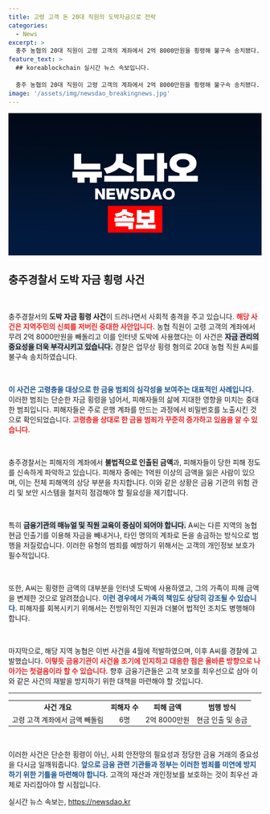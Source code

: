 ```yaml
---
title: 고령 고객 돈 20대 직원의 도박자금으로 전락
categories:
  - News
excerpt: >
  충주 농협의 20대 직원이 고령 고객의 계좌에서 2억 8000만원을 횡령해 불구속 송치됐다. 그는 도박 자금을 마련하기 위해 타인의 비밀번호로 돈을 빼돌린 것으로 드러났다. 피해자 중 한 명은 1억원 이상 손해를 입었다.
feature_text: >
  ## koreablockchain 실시간 뉴스 속보입니다.

  충주 농협의 20대 직원이 고령 고객의 계좌에서 2억 8000만원을 횡령해 불구속 송치됐다. 그는 도박 자금을 마련하기 위해 타인의 비밀번호로 돈을 빼돌린 것으로 드러났다. 피해자 중 한 명은 1억원 이상 손해를 입었다.
image: '/assets/img/newsdao_breakingnews.jpg'
---
```


<p><img src="/assets/img/newsdao_breakingnews.jpg" alt="koreablockchain 속보" /></p>

<h2 data-ke-size="size26">충주경찰서 도박 자금 횡령 사건</h2>

<p data-ke-size="size16">&nbsp;</p>

<p>충주경찰서의 <strong>도박 자금 횡령 사건</strong>이 드러나면서 사회적 충격을 주고 있습니다. <b><span style="color: #ee2323;">해당 사건은 지역주민의 신뢰를 저버린 중대한 사안입니다.</span></b> 농협 직원이 고령 고객의 계좌에서 무려 2억 8000만원을 빼돌리고 이를 인터넷 도박에 사용했다는 이 사건은 <b><span style="background-color: #21538527;">자금 관리의 중요성을 더욱 부각시키고 있습니다.</span></b> 경찰은 업무상 횡령 혐의로 20대 농협 직원 A씨를 불구속 송치하였습니다. </p>

<p data-ke-size="size16">&nbsp;</p>

<p><b><span style="color: #1a5490;">이 사건은 고령층을 대상으로 한 금융 범죄의 심각성을 보여주는 대표적인 사례입니다.</span></b> 이러한 범죄는 단순한 자금 횡령을 넘어서, 피해자들의 삶에 지대한 영향을 미치는 중대한 범죄입니다. 피해자들은 주로 은행 계좌를 만드는 과정에서 비밀번호를 노출시킨 것으로 확인되었습니다. <b><span style="color: #ee2323;">고령층을 상대로 한 금융 범죄가 꾸준히 증가하고 있음을 알 수 있습니다.</span></b> </p>

<p data-ke-size="size16">&nbsp;</p>

<p>충주경찰서는 피해자의 계좌에서 <strong>불법적으로 인출된 금액</strong>과, 피해자들이 당한 피해 정도를 신속하게 파악하고 있습니다. 피해자 중에는 1억원 이상의 금액을 잃은 사람이 있으며, 이는 전체 피해액의 상당 부분을 차지합니다. 이와 같은 상황은 금융 기관의 위험 관리 및 보안 시스템을 철저히 점검해야 할 필요성을 제기합니다.</p>

<p data-ke-size="size16">&nbsp;</p>

<p>특히 <b><span style="background-color: #21538527;">금융기관의 매뉴얼 및 직원 교육이 중심이 되어야 합니다.</span></b> A씨는 다른 지역의 농협 현금 인출기를 이용해 자금을 빼내거나, 타인 명의의 계좌로 돈을 송금하는 방식으로 범행을 저질렀습니다. 이러한 유형의 범죄를 예방하기 위해서는 고객의 개인정보 보호가 필수적입니다.</p>

<p data-ke-size="size16">&nbsp;</p>

<p>또한, A씨는 횡령한 금액의 대부분을 인터넷 도박에 사용하였고, 그의 가족이 피해 금액을 변제한 것으로 알려졌습니다. <b><span style="color: #1a5490;">이런 경우에서 가족의 책임도 상당히 강조될 수 있습니다.</span></b> 피해자를 회복시키기 위해서는 전방위적인 지원과 더불어 법적인 조치도 병행해야 합니다.</p>

<p data-ke-size="size16">&nbsp;</p>

<p>마지막으로, 해당 지역 농협은 이번 사건을 4월에 적발하였으며, 이후 A씨를 경찰에 고발했습니다. <b><span style="color: #ee2323;">이렇듯 금융기관이 사건을 조기에 인지하고 대응한 점은 올바른 방향으로 나아가는 첫걸음이라 할 수 있습니다.</span></b> 향후 금융기관들은 고객 보호를 최우선으로 삼아 이와 같은 사건의 재발을 방지하기 위한 대책을 마련해야 할 것입니다.</p>

<hr>

<table style="width: 100%;">
<tr>
<td style="text-align: center; height: 17px;"><b>사건 개요</b></td>
<td style="text-align: center; height: 17px;"><b>피해자 수</b></td>
<td style="text-align: center; height: 17px;"><b>피해 금액</b></td>
<td style="text-align: center; height: 17px;"><b>범행 방식</b></td>
</tr>
<tr>
<td style="text-align: center; height: 17px;">고령 고객 계좌에서 금액 빼돌림</td>
<td style="text-align: center; height: 17px;">6명</td>
<td style="text-align: center; height: 17px;">2억 8000만원</td>
<td style="text-align: center; height: 17px;">현금 인출 및 송금</td>
</tr>
</table>

<p data-ke-size="size16">&nbsp;</p>

<p>이러한 사건은 단순한 횡령이 아닌, 사회 안전망의 필요성과 정당한 금융 거래의 중요성을 다시금 일깨워줍니다. <b><span style="color: #1a5490;">앞으로 금융 관련 기관들과 정부는 이러한 범죄를 미연에 방지하기 위한 기틀을 마련해야 합니다.</span></b> 고객의 재산과 개인정보를 보호하는 것이 최우선 과제로 자리잡아야 할 시점입니다.</p>
실시간 뉴스 속보는, <a href="https://newsdao.kr" rel="dofollow">https://newsdao.kr</a>


